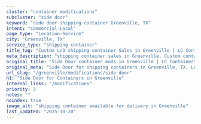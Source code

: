 ```yaml
---
cluster: "container modifications"
subcluster: "side door"
keyword: "side door shipping container Greenville, TX"
intent: "Commercial-Local"
page_type: "Location-Service"
city: "Greenville, TX"
service_type: "shipping container"
title_tag: "Custom Ln3 shipping container Sales in Greenville | LC Container"
meta_description: "shipping container sales in Greenville. Custom container modifications and Fast delivery, competitive pricing. Serving modifications area. Quote ID: CSD. Call (214) 524-4168 for your free quote today."
original_title: "Side Door container mods in Greenville | LC Container"
original_meta: "Side Door for shipping containers in Greenville, TX. Local fabrication & pro install. LC Container — Since 2003. Get a quote."
url_slug: "/greenville/modifications/side-door"
h1: "Side Door for Containers in Greenville"
internal_links: "/modifications"
priority: 3
notes: ""
noindex: true
image_alt: "shipping container available for delivery in Greenville"
last_updated: "2025-10-20"
---
```


<!-- TODO: Add unique city/inventory copy, images, and internal links here. -->
